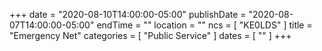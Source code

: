 +++
date = "2020-08-10T14:00:00-05:00"
publishDate = "2020-08-07T14:00:00-05:00"
endTime = ""
location = ""
ncs = [ "KE0LDS" ]
title = "Emergency Net"
categories = [ "Public Service" ]
dates = [ "" ]
+++
